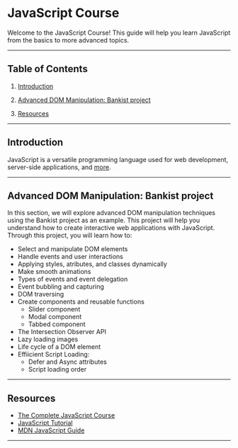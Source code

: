 # JavaScript Course

Welcome to the JavaScript Course! This guide will help you learn JavaScript from the basics to more advanced topics.

---

## Table of Contents

1. [Introduction](#introduction)

1. [Advanced DOM Manipulation: Bankist project](#advanced-dom-manipulation-bankist-project)

1. [Resources](#resources)

---

## Introduction

JavaScript is a versatile programming language used for web development, server-side applications, and [more](/00-Introduction/Intro.md).

---

## Advanced DOM Manipulation: Bankist project

In this section, we will explore advanced DOM manipulation techniques using the Bankist project as an example. This project will help you understand how to create interactive web applications with JavaScript. Through this project, you will learn how to:

- Select and manipulate DOM elements
- Handle events and user interactions
- Applying styles, atributes, and classes dynamically
- Make smooth animations
- Types of events and event delegation
- Event bubbling and capturing
- DOM traversing
- Create components and reusable functions
  - Slider component
  - Modal component
  - Tabbed component
- The Intersection Observer API
- Lazy loading images
- Life cycle of a DOM element
- Effiicient Script Loading:
  - Defer and Async attributes
  - Script loading order

---

## Resources

- [The Complete JavaScript Course](https://www.udemy.com/course/the-complete-javascript-course/?kw=the+complete+ja&src=sac&couponCode=CP130525BRGB)
- [JavaScript Tutorial](https://www.w3schools.com/Js/)
- [MDN JavaScript Guide](https://developer.mozilla.org/en-US/docs/Web/JavaScript/Guide)

---
